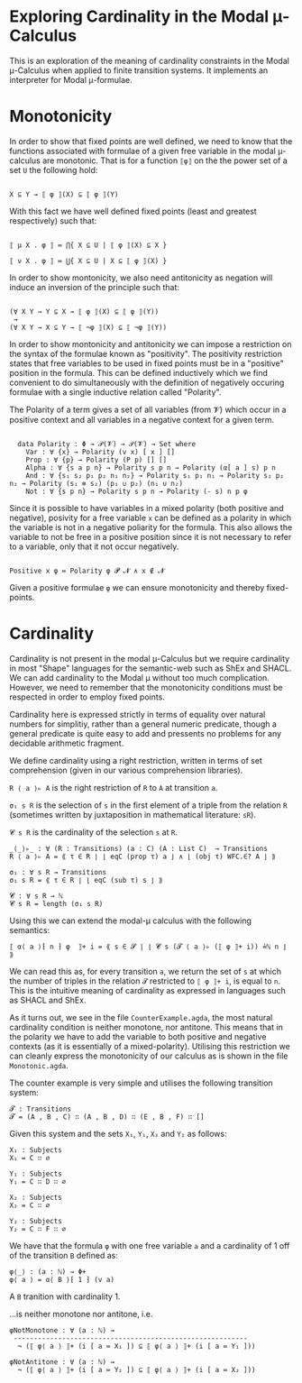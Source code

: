 Exploring Cardinality in the Modal μ-Calculus 
==============================================

This is an exploration of the meaning of cardinality constraints in
the Modal μ-Calculus when applied to finite transition systems. It
implements an interpreter for Modal μ-formulae.

Monotonicity 
============

In order to show that fixed points are well defined, we need to know
that the functions associated with formulae of a given free variable
in the modal μ-calculus are monotonic. That is for a function `⟦φ⟧` on
the the power set of a set `U` the following hold:

~~~

X ⊆ Y → ⟦ φ ⟧(X) ⊆ ⟦ φ ⟧(Y)

~~~

With this fact we have well defined fixed points (least and greatest
respectively) such that:

~~~

⟦ μ X . φ ⟧ ≔ ⋂{ X ⊆ U | ⟦ φ ⟧(X) ⊆ X }

⟦ ν X . φ ⟧ ≔ ⋃{ X ⊆ U | X ⊆ ⟦ φ ⟧(X) }

~~~ 

In order to show montonicity, we also need antitonicity as negation
will induce an inversion of the principle such that:

~~~

(∀ X Y → Y ⊆ X → ⟦ φ ⟧(X) ⊆ ⟦ φ ⟧(Y))
 → 
(∀ X Y → X ⊆ Y → ⟦ ¬φ ⟧(X) ⊆ ⟦ ¬φ ⟧(Y))

~~~

In order to show montonicity and antitonicity we can impose a
restriction on the syntax of the formulae known as "positivity". The
positivity restriction states that free variables to be used in fixed
points must be in a "positive" position in the formula. This can be
defined inductively which we find convenient to do simultaneously with
the definition of negatively occuring formulae with a single inductive
relation called "Polarity".

The Polarity of a term gives a set of all variables (from 𝓥) which
occur in a positive context and all variables in a negative context
for a given term.

~~~

  data Polarity : Φ → 𝒫(𝓥) → 𝒫(𝓥) → Set where
    Var : ∀ {x} → Polarity (v x) [ x ] []
    Prop : ∀ {p} → Polarity (P p) [] []
    Alpha : ∀ {s a p n} → Polarity s p n → Polarity (α[ a ] s) p n
    And : ∀ {s₁ s₂ p₁ p₂ n₁ n₂} → Polarity s₁ p₁ n₁ → Polarity s₂ p₂ n₂ → Polarity (s₁ ⊗ s₂) (p₁ ∪ p₂) (n₁ ∪ n₂)
    Not : ∀ {s p n} → Polarity s p n → Polarity (- s) n p φ

~~~ 

Since it is possible to have variables in a mixed polarity (both
positive and negative), posivity for a free variable `x` can be defined
as a polarity in which the variable is not in a negative poliarity for
the formula. This also allows the variable to not be free in a
positive position since it is not necessary to refer to a variable,
only that it not occur negatively.

~~~

Positive x φ ≔ Polarity φ 𝓟 𝓝 ∧ x ∉ 𝓝

~~~

Given a positive formulae `φ` we can ensure monotonicity and thereby
fixed-points.

Cardinality 
===========

Cardinality is not present in the modal μ-Calculus but we require
cardinality in most "Shape" languages for the semantic-web such as
ShEx and SHACL. We can add cardinality to the Modal μ without too much
complication. However, we need to remember that the monotonicity
conditions must be respected in order to employ fixed points. 

Cardinality here is expressed strictly in terms of equality over
natural numbers for simplitiy, rather than a general numeric
predicate, though a general predicate is quite easy to add and
pressents no problems for any decidable arithmetic fragment.

We define cardinality using a right restriction, written in terms of
set comprehension (given in our various comprehension libraries). 

`R ⟨ a ⟩▹ A` is the right restriction of `R` to `A` at transition `a`. 

`σ₁ s R` is the selection of `s` in the first element of a triple from
the relation `R` (sometimes written by juxtaposition in mathematical
literature: `sR`).

`𝓒 s R` is the cardinality of the selection `s` at `R`.

~~~
_⟨_⟩▹_ : ∀ (R : Transitions) (a : C) (A : List C)  → Transitions
R ⟨ a ⟩▹ A = ⟪ τ ∈ R ∣ ⌊ eqC (prop τ) a ⌋ ∧ ⌊ (obj τ) WFC.∈? A ⌋ ⟫

σ₁ : ∀ s R → Transitions
σ₁ s R = ⟪ τ ∈ R ∣ ⌊ eqC (sub τ) s ⌋ ⟫

𝓒 : ∀ s R → ℕ
𝓒 s R = length (σ₁ s R)
~~~

Using this we can extend the modal-μ calculus with the following semantics: 

~~~
⟦ α⟨ a ⟩⁅ n ⁆ φ  ⟧+ i = ⟪ s ∈ 𝓢 ∣ ⌊ 𝓒 s (𝓣 ⟨ a ⟩▹ (⟦ φ ⟧+ i)) ≟ℕ n ⌋ ⟫
~~~

We can read this as, for every transition `a`, we return the set of
`s` at which the number of triples in the relation `𝓣` restricted to
`⟦ φ ⟧+ i`, is equal to `n`. This is the intuitive meaning of
cardinality as expressed in languages such as SHACL and ShEx.

As it turns out, we see in the file `CounterExample.agda`, the most
natural cardinality condition is neither monotone, nor antitone. This
means that in the polarity we have to add the variable to both
positive and negative contexts (as it is essentially of a
mixed-polarity). Utilising this restriction we can cleanly express the
monotonicity of our calculus as is shown in the file `Monotonic.agda`.

The counter example is very simple and utilises the following
transition system:

~~~
𝓣 : Transitions
𝓣 = (A , B , C) ∷ (A , B , D) ∷ (E , B , F) ∷ []
~~~

Given this system and the sets `X₁`, `Y₁`, `X₂` and `Y₂` as follows: 

~~~
X₁ : Subjects
X₁ = C ∷ ∅

Y₁ : Subjects
Y₁ = C ∷ D ∷ ∅

X₂ : Subjects
X₂ = C ∷ ∅

Y₂ : Subjects
Y₂ = C ∷ F ∷ ∅
~~~

We have that the formula `φ` with one free variable `a` and a
cardinality of 1 off of the transition `B` defined as:

~~~
φ⟨_⟩ : (a : ℕ) → Φ+
φ⟨ a ⟩ = α⟨ B ⟩⁅ 1 ⁆ (v a)
~~~

A `B` tranition with cardinality 1.

...is neither monotone nor antitone, i.e.

~~~
φNotMonotone : ∀ (a : ℕ) → 
 ----------------------------------------------------------
  ¬ (⟦ φ⟨ a ⟩ ⟧+ (i [ a ≔ X₁ ]) ⊆ ⟦ φ⟨ a ⟩ ⟧+ (i [ a ≔ Y₁ ]))

φNotAntitone : ∀ (a : ℕ) →
  ¬ (⟦ φ⟨ a ⟩ ⟧+ (i [ a ≔ Y₂ ]) ⊆ ⟦ φ⟨ a ⟩ ⟧+ (i [ a ≔ X₂ ]))
~~~



